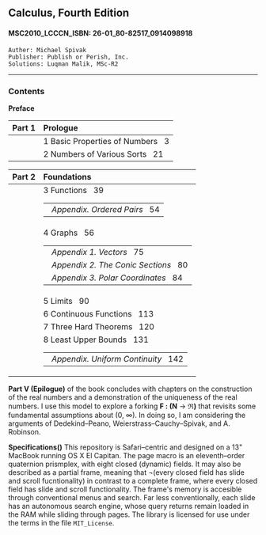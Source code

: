 ## Calculus, Fourth Edition
#### MSC2010_LCCCN_ISBN: 26-01_80-82517_0914098918
```
Auther: Michael Spivak  
Publisher: Publish or Perish, Inc.  
Solutions: Luqman Malik, MSc-R2
```

---
### Contents 

__Preface__

| Part 1   |  Prologue                               |
|----------|:----------------------------------------|
|          |  1 Basic Properties of Numbers &nbsp; 3 |
|          |  2 Numbers of Various Sorts &nbsp; 21   |

| Part 2   |  Foundations                            |
|----------|:----------------------------------------|
|          |  3 Functions &nbsp; 39<table><tr><td><em>&nbsp; Appendix. Ordered Pairs</em> &nbsp; 54</td></tr></table>|
|          |  4 Graphs &nbsp; 56<table><tr><td><em>&nbsp; Appendix 1. Vectors</em> &nbsp; 75</td></tr><tr><td style="indent:30px"><em>&nbsp; Appendix 2. The Conic Sections</em> &nbsp; 80</td></tr></tr><tr><td style="indent:30px"><em>&nbsp; Appendix 3. Polar Coordinates</em> &nbsp; 84</td></tr></table>|
|          |  5 Limits &nbsp; 90                     |
|          |  6 Continuous Functions &nbsp; 113      |
|          |  7 Three Hard Theorems &nbsp; 120       |
|          |  8 Least Upper Bounds &nbsp; 131<table><tr><td style="margin-left:30px"><em>&nbsp; Appendix. Uniform Continuity</em> &nbsp; 142</td></tr></table>|


__Part V (Epilogue)__ of the book concludes with chapters on the construction of the real numbers and a demonstration of the uniqueness of the real numbers. I use this model to explore a forking  **F : (N** &rarr; **&real;)** that revisits some fundamental assumptions about (0, &#x221e;). In doing so, I am considering the arguments of Dedekind–Peano, Weierstrass–Cauchy–Spivak, and A. Robinson.

__Specifications()__ This repository is Safari–centric and designed on a 13" MacBook running OS X El Capitan. The page macro is an eleventh–order quaternion prismplex, with eight closed (dynamic) fields. It may also be described as a partial frame, meaning that ¬(every closed field has slide and scroll fucntionality) in contrast to a complete frame, where every closed field has slide and scroll functionality. The frame's memory is accesible through conventional menus and search. Far less conventionally, each slide has an autonomous search engine, whose query returns remain loaded in the RAM while sliding through pages. The library is licensed for use under the terms in the file <code>MIT_License</code>.
